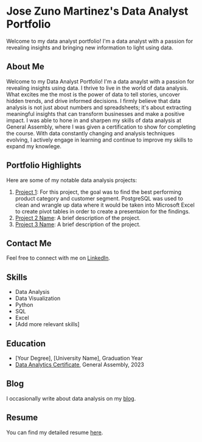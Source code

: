 # Jose Zuno Martinez's Data Analyst Portfolio

Welcome to my data analyst portfolio! I'm a data analyst with a passion for revealing insights and bringing new information to light using data.

## About Me

Welcome to my Data Analyst Portfolio! I'm a data anaylst with a passion for revealing insights using data. I thrive to live in the world of data analysis. What excites me the most is the power of data to tell stories, uncover hidden trends, and drive informed decisions. I firmly believe that data analysis is not just about numbers and spreadsheets; it's about extracting meaningful insights that can transform businesses and make a positive impact. I was able to hone in and sharpen my skills of data analysis at General Assembly, where I was given a certification to show for completing the course. With data constantly changing and analysis techniques evolving, I actively engage in learning and continue to improve my skills to expand my knowlege.

## Portfolio Highlights

Here are some of my notable data analysis projects:

1. [Project 1](https://github.com/jzuno95/data-analyst-portfolio/tree/e95b7b7113a4838cd881b2f137728fe76de32e15/Project%201): For this project, the goal was to find the best performing product category and customer segment. PostgreSQL was used to clean and wrangle up data where it would be taken into Microsoft Excel to create pivot tables in order to create a presentaion for the findings. 
2. [Project 2 Name](link-to-project-2): A brief description of the project.
3. [Project 3 Name](link-to-project-3): A brief description of the project.

## Contact Me

Feel free to connect with me on [LinkedIn](https://www.linkedin.com/in/jose-zuno-martinez-641330218).

## Skills

- Data Analysis
- Data Visualization
- Python
- SQL
- Excel
- [Add more relevant skills]

## Education

- [Your Degree], [University Name], Graduation Year
- [Data Analytics Certificate](https://github.com/jzuno95/data-analyst-portfolio/blob/main/Certificate-of-Completion-jzuno95%40ymail.com-1692136704%20(1).pdf), General Assembly, 2023

## Blog

I occasionally write about data analysis on my [blog](link-to-your-blog).

## Resume

You can find my detailed resume [here](https://github.com/jzuno95/data-analyst-portfolio/blob/main/Resume%208_2023.pdf).


